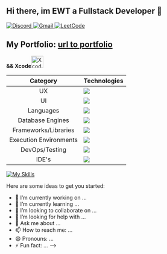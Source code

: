## Hi there, im EWT a Fullstack Developer 👋
<div>
  <a href="https://discord.com/invite/tu-invitacion" target="_blank">
    <img src="https://img.shields.io/badge/Discord-7289DA?style=for-the-badge&logo=discord&logoColor=white" alt="Discord">
  </a>
  <a href="mailto:developewt@gmail.com" target="_blank">
    <img src="https://img.shields.io/badge/Gmail-D14836?style=for-the-badge&logo=gmail&logoColor=white" alt="Gmail">
  </a>
   <a href="https://discord.com/invite/tu-invitacion" target="_blank">
    <img src="https://img.shields.io/badge/-LeetCode-FFA116?style=for-the-badge&logo=LeetCode&logoColor=black" alt="LeetCode">
  </a>  
</div>
<div class="portfolio">
  <h2 align="left">
    My Portfolio:
    <a href="https://portfolio" class="portfolio-link" target="_blank">url to portfolio</a>
  </h2>
</div>

<table>
  <thead>
    <tr>
      <th align="center">Category</th>
      <th align="center">Technologies</th>
    </tr>
  </thead>
  <tbody>
    <tr>
      <td align="center">UX</td>
      <td align="left"><img src="https://skillicons.dev/icons?i=figma"></td>
    </tr>
    <tr>
      <td align="center">UI</td>
      <td align="left"><img src="https://skillicons.dev/icons?i=ts,js,tailwind"></td>
    </tr>
     <tr>
      <td align="center">Languages</td>
      <td align="left"><img src="https://skillicons.dev/icons?i=cs,java,ts,js"></td>
    </tr>
      <tr>
      <td align="center">Database Engines</td>
      <td align="left"><img src="https://skillicons.dev/icons?i=mysql,postgres"></td>
    </tr>
    <tr>
      <td align="center">Frameworks/Libraries</td>
      <td align="left"><img src="https://skillicons.dev/icons?i=react,angular,express,nodejs,dotnet"></td>
    </tr>
    <tr>
      <td align="center">Execution Environments</td>
      <td align="left"><img src="https://skillicons.dev/icons?i=nodejs,dotnet"></td>
    </tr>
    <tr>
      <td align="center">DevOps/Testing</td>
      <td align="left"><img src="https://skillicons.dev/icons?i=docker,git,postman"></td>
    </tr>
      <tr>
      <td align="center">IDE's</td>
      <td align="left"><img src="https://skillicons.dev/icons?i=vscode,visualstudio,androidstudio"></td> <b align="center">&& Xcode</b>
        <img src="https://developer.apple.com/assets/elements/icons/xcode/xcode-128x128_2x.png" alt="Xcode Logo" width="32" height="32">
    </tr>
  </tbody>
</table>

[![My Skills](https://skillicons.dev/icons?i=figma,html,js,ts,angular,react,tailwind,express,nodejs,dotnet,mysql,postgres,docker,git,postman,xcode,androidstudio)](https://skillicons.dev)

Here are some ideas to get you started:

- 🔭 I’m currently working on ...
- 🌱 I’m currently learning ...
- 👯 I’m looking to collaborate on ...
- 🤔 I’m looking for help with ...
- 💬 Ask me about ...
- 📫 How to reach me: ...
- 😄 Pronouns: ...
- ⚡ Fun fact: ...
-->
